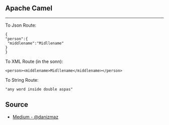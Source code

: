 ## Apache Camel 



<hr>


To Json Route:

```
{
"person":{
 "middlename":"Midllename"
}
}
```

To XML Route (in the sonn):

```
<person><middlename>Midllename</middlename></person>
```

To String Route:

```
"any word inside double aspas"

```






## Source

<ul>
 <li>
     <a href="https://medium.com/@danismaz.furkan/a-simple-example-for-implementing-jms-with-spring-boot-apache-camel-690c1c84386b"> Medium -  @danizmaz</a>
  </li>
</ul>





